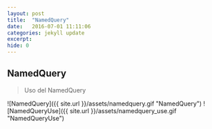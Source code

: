 ```yaml
---
layout: post
title:  "NamedQuery"
date:   2016-07-01 11:11:06
categories: jekyll update
excerpt: 
hide: 0
---
```

## NamedQuery ##

> Uso del NamedQuery
>

![NamedQuery]({{ site.url }}/assets/namedquery.gif "NamedQuery")
![NamedQueryUse]({{ site.url }}/assets/namedquery_use.gif "NamedQueryUse")

